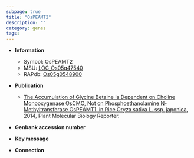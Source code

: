 ```yaml
---
subpage: true
title: "OsPEAMT2"
description: ""
category: genes
tags: 
---
```


* **Information**  
    + Symbol: OsPEAMT2  
    + MSU: [LOC_Os05g47540](http://rice.plantbiology.msu.edu/cgi-bin/ORF_infopage.cgi?orf=LOC_Os05g47540)  
    + RAPdb: [Os05g0548900](http://rapdb.dna.affrc.go.jp/viewer/gbrowse_details/irgsp1?name=Os05g0548900)  

* **Publication**  
    + [The Accumulation of Glycine Betaine Is Dependent on Choline Monooxygenase OsCMO, Not on Phosphoethanolamine N-Methyltransferase OsPEAMT1, in Rice Oryza sativa L. ssp. japonica](http://www.ncbi.nlm.nih.gov/pubmed?term=The+Accumulation+of+Glycine+Betaine+Is+Dependent+on+Choline+Monooxygenase+OsCMO,+Not+on+Phosphoethanolamine+N-Methyltransferase+OsPEAMT1,+in+Rice+Oryza+sativa+L.+ssp.+japonica%5BTitle%5D), 2014, Plant Molecular Biology Reporter.

* **Genbank accession number**  

* **Key message**  

* **Connection**  




